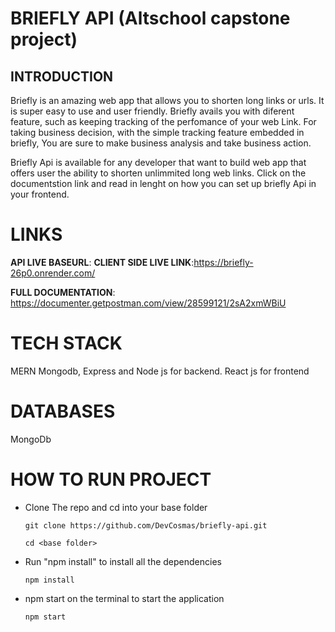 # BRIEFLY API (Altschool capstone project)

## INTRODUCTION

Briefly is an amazing web app that allows you to shorten long links or urls. It is super easy to use and user friendly. Briefly avails you with diferent feature, such as keeping tracking of the perfomance of your web Link.
For taking business decision, with the simple tracking feature embedded in briefly, You are sure to make business analysis and take business action.

Briefly Api is available for any developer that want to build web app that offers user the ability to shorten unlimmited long web links.
Click on the documentstion link and read in lenght on how you can set up briefly Api in your frontend.

# LINKS

**API LIVE BASEURL**:
**CLIENT SIDE LIVE LINK**:https://briefly-26p0.onrender.com/

**FULL DOCUMENTATION**: https://documenter.getpostman.com/view/28599121/2sA2xmWBiU

# TECH STACK

MERN
Mongodb, Express and Node js for backend.
React js for frontend

# DATABASES

MongoDb

# HOW TO RUN PROJECT

- Clone The repo and cd into your base folder

  `git clone https://github.com/DevCosmas/briefly-api.git`

  `cd <base folder>`

- Run "npm install" to install all the dependencies

  `npm install`

- npm start on the terminal to start the application

  `npm start`
